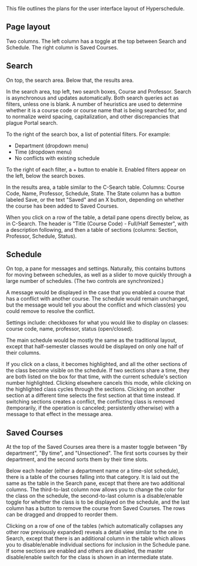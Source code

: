 This file outlines the plans for the user interface layout of
Hyperschedule.

## Page layout

Two columns. The left column has a toggle at the top between Search
and Schedule. The right column is Saved Courses.

## Search

On top, the search area. Below that, the results area.

In the search area, top left, two search boxes, Course and Professor.
Search is asynchronous and updates automatically. Both search queries
act as filters, unless one is blank. A number of heuristics are used
to determine whether it is a course code or course name that is being
searched for, and to normalize weird spacing, capitalization, and
other discrepancies that plague Portal search.

To the right of the search box, a list of potential filters. For
example:

* Department (dropdown menu)
* Time (dropdown menu)
* No conflicts with existing schedule

To the right of each filter, a + button to enable it. Enabled filters
appear on the left, below the search boxes.

In the results area, a table similar to the C-Search table. Columns:
Course Code, Name, Professor, Schedule, State. The State column has a
button labeled Save, or the text "Saved" and an X button, depending on
whether the course has been added to Saved Courses.

When you click on a row of the table, a detail pane opens directly
below, as in C-Search. The header is "Title (Course Code) - Full/Half
Semester", with a description following, and then a table of sections
(columns: Section, Professor, Schedule, Status).

## Schedule

On top, a pane for messages and settings. Naturally, this contains
buttons for moving between schedules, as well as a slider to move
quickly through a large number of schedules. (The two controls are
synchronized.)

A message would be displayed in the case that you enabled a course
that has a conflict with another course. The schedule would remain
unchanged, but the message would tell you about the conflict and which
class(es) you could remove to resolve the conflict.

Settings include: checkboxes for what you would like to display on
classes: course code, name, professor, status (open/closed).

The main schedule would be mostly the same as the traditional layout,
except that half-semester classes would be displayed on only one half
of their columns.

If you click on a class, it becomes highlighted, and all the other
sections of the class become visible on the schedule. If two sections
share a time, they are both listed on the box for that time, with the
current schedule's section number highlighted. Clicking elsewhere
cancels this mode, while clicking on the highlighted class cycles
through the sections. Clicking on another section at a different time
selects the first section at that time instead. If switching sections
creates a conflict, the conflicting class is removed (temporarily, if
the operation is canceled; persistently otherwise) with a message to
that effect in the message area.

## Saved Courses

At the top of the Saved Courses area there is a master toggle between
"By department", "By time", and "Unsectioned". The first sorts courses
by their department, and the second sorts them by their time slots.

Below each header (either a department name or a time-slot schedule),
there is a table of the courses falling into that category. It is laid
out the same as the table in the Search pane, except that there are
two additional columns. The third-to-last column now allows you to
change the color for the class on the schedule, the second-to-last
column is a disable/enable toggle for whether the class is to be
displayed on the schedule, and the last column has a button to remove
the course from Saved Courses. The rows can be dragged and dropped to
reorder them.

Clicking on a row of one of the tables (which automatically collapses
any other row previously expanded) reveals a detail view similar to
the one in Search, except that there is an additional column in the
table which allows you to disable/enable individual sections for
inclusion in the Schedule pane. If some sections are enabled and
others are disabled, the master disable/enable switch for the class is
shown in an intermediate state.
